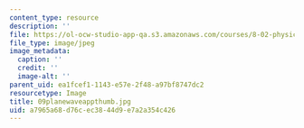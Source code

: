 ```yaml
---
content_type: resource
description: ''
file: https://ol-ocw-studio-app-qa.s3.amazonaws.com/courses/8-02-physics-ii-electricity-and-magnetism-spring-2007/a7965a68d76cec3844d9e7a2a354c426_09planewaveappthumb.jpg
file_type: image/jpeg
image_metadata:
  caption: ''
  credit: ''
  image-alt: ''
parent_uid: ea1fcef1-1143-e57e-2f48-a97bf8747dc2
resourcetype: Image
title: 09planewaveappthumb.jpg
uid: a7965a68-d76c-ec38-44d9-e7a2a354c426
---
```

